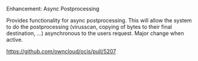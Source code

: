 Enhancement: Async Postprocessing

Provides functionality for async postprocessing. This will allow the system to do the postprocessing (virusscan, copying of bytes to their final destination, ...) asynchronous to the users request. Major change when active.

https://github.com/owncloud/ocis/pull/5207
